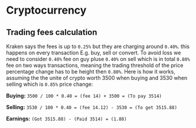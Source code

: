 # Cryptocurrency

## Trading fees calculation

Kraken says the fees is up to `0.25%` but they are charging around `0.40%`. this happens on every transaction E.g. buy, sell or convert. To avoid loss we need to consider `0.40%` fee on guy pluse `0.40%` on sell which is in total `0.80%` fee on two ways transactions, meaning the trading threshold of the price percentage change has to be height then `0.80%`. Here is how it works, assuming the the unite of crypto worth 3500 when buying and 3530 when selling which is `0.85%` price change:

**Buying:** `3500 / 100 * 0.40 = (fee 14) + 3500 = (To pay 3514)`

**Selling:** `3530 / 100 * 0.40 = (fee 14.12) - 3530 = (To get 3515.88)`

**Earnings:** `(Got 3515.88) - (Paid 3514) = (1.88)`

